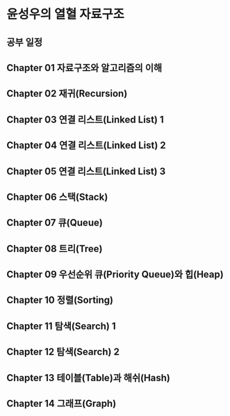 # 윤성우의 열혈 자료구조

## 공부 일정

## Chapter 01 자료구조와 알고리즘의 이해
 
## Chapter 02 재귀(Recursion)

## Chapter 03 연결 리스트(Linked List) 1

## Chapter 04 연결 리스트(Linked List) 2

## Chapter 05 연결 리스트(Linked List) 3

## Chapter 06 스택(Stack)

## Chapter 07 큐(Queue)

## Chapter 08 트리(Tree)

## Chapter 09 우선순위 큐(Priority Queue)와 힙(Heap)

## Chapter 10 정렬(Sorting)

## Chapter 11 탐색(Search) 1

## Chapter 12 탐색(Search) 2

## Chapter 13 테이블(Table)과 해쉬(Hash)

## Chapter 14 그래프(Graph)
